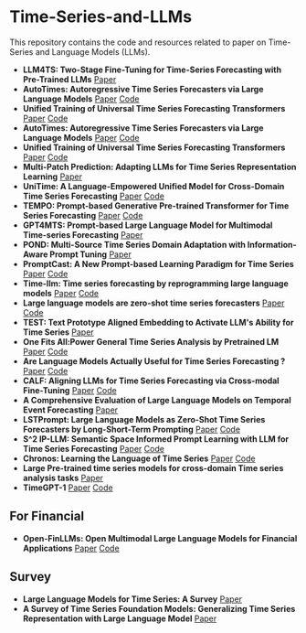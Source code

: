 # Time-Series-and-LLMs

This repository contains the code and resources related to paper on Time-Series and Language Models (LLMs).





- **LLM4TS: Two-Stage Fine-Tuning for Time-Series Forecasting with Pre-Trained LLMs** [Paper](https://arxiv.org/pdf/2308.08469)
- **AutoTimes: Autoregressive Time Series Forecasters via Large Language Models** [Paper](https://arxiv.org/abs/2402.02370) [Code](https://github.com/thuml/AutoTimes)
- **Unified Training of Universal Time Series Forecasting Transformers** [Paper](https://arxiv.org/pdf/2402.02592) [Code](https://github.com/SalesforceAIResearch/uni2ts)
- **AutoTimes: Autoregressive Time Series Forecasters via Large Language Models** [Paper](https://arxiv.org/pdf/2402.02370) [Code](https://github.com/thuml/AutoTimes)
- **Unified Training of Universal Time Series Forecasting Transformers** [Paper](https://arxiv.org/pdf/2402.02592) [Code](https://github.com/SalesforceAIResearch/uni2ts)
- **Multi-Patch Prediction: Adapting LLMs for Time Series Representation Learning** [Paper](https://arxiv.org/pdf/2402.04852)
- **UniTime: A Language-Empowered Unified Model for Cross-Domain Time Series Forecasting** [Paper](https://arxiv.org/pdf/2310.09751v1) [Code](https://github.com/liuxu77/UniTime)
- **TEMPO: Prompt-based Generative Pre-trained Transformer for Time Series Forecasting** [Paper](https://arxiv.org/pdf/2310.04948) [Code](https://github.com/liaoyuhua/tempo-pytorch)
- **GPT4MTS: Prompt-based Large Language Model for Multimodal Time-series Forecasting** [Paper](https://ojs.aaai.org/index.php/AAAI/article/view/30383) 
- **POND: Multi-Source Time Series Domain Adaptation with Information-Aware Prompt Tuning** [Paper](https://arxiv.org/pdf/2312.12276)
- **PromptCast: A New Prompt-based Learning Paradigm for Time Series** [Paper](https://arxiv.org/pdf/2210.08964) [Code](https://github.com/HaoUNSW/PISA)
- **Time-llm: Time series forecasting by reprogramming large language models** [Paper](https://arxiv.org/pdf/2310.01728) [Code](https://github.com/KimMeen/Time-LLM)
- **Large language models are zero-shot time series forecasters** [Paper](https://arxiv.org/pdf/2310.07820) [Code](https://github.com/ngruver/llmtime)
- **TEST: Text Prototype Aligned Embedding to Activate LLM's Ability for Time Series** [Paper](https://arxiv.org/pdf/2308.08241)
- **One Fits All:Power General Time Series Analysis by Pretrained LM** [Paper](https://arxiv.org/abs/2302.11939) [Code](https://github.com/DAMO-DI-ML/NeurIPS2023-One-Fits-All)
- **Are Language Models Actually Useful for Time Series Forecasting ?** [Paper](https://arxiv.org/abs/2406.16964) [Code](https://github.com/BennyTMT/LLMsForTimeSeries)
- **CALF: Aligning LLMs for Time Series Forecasting via Cross-modal Fine-Tuning** [Paper](https://arxiv.org/abs/2403.07300) [Code](https://github.com/Hank0626/CALF)
- **A Comprehensive Evaluation of Large Language Models on Temporal Event Forecasting** [Paper](https://arxiv.org/abs/2407.11638)
- **LSTPrompt: Large Language Models as Zero-Shot Time Series Forecasters by Long-Short-Term Prompting** [Paper](https://arxiv.org/abs/2402.16132) [Code](https://github.com/AdityaLab/lstprompt)
- **S^2 IP-LLM: Semantic Space Informed Prompt Learning with LLM for Time Series Forecasting** [Paper](https://openreview.net/pdf/568edbc383b2ceee18b616f74dba317d75bfe123.pdf) [Code](https://github.com/panzijie825/s2ip-llm)
- **Chronos: Learning the Language of Time Series** [Paper](https://arxiv.org/abs/2403.07815) [Code](https://github.com/amazon-science/chronos-forecasting)
- **Large Pre-trained time series models for cross-domain Time series analysis tasks** [Paper](https://arxiv.org/pdf/2311.11413)
- **TimeGPT-1** [Paper](https://arxiv.org/abs/2310.03589) [Code](https://github.com/Nixtla/nixtla)

## For Financial
- **Open-FinLLMs: Open Multimodal Large Language Models for Financial Applications** [Paper](https://arxiv.org/abs/2408.11878) [Code](https://github.com/The-FinAI/PIXIU)

## Survey
- **Large Language Models for Time Series: A Survey** [Paper](https://arxiv.org/abs/2402.01801)
- **A Survey of Time Series Foundation Models: Generalizing Time Series Representation with Large Language Model** [Paper](https://arxiv.org/abs/2405.02358)
